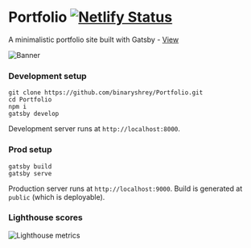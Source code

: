 # Portfolio [![Netlify Status](https://api.netlify.com/api/v1/badges/069a4258-5f66-4f64-b1de-5b53e76e3762/deploy-status)](https://app.netlify.com/sites/shreyanshsaurabh/deploys)

A minimalistic portfolio site built with Gatsby - [View](https://shreyanshsaurabh.netlify.app/)

![Banner](https://raw.githubusercontent.com/binaryshrey/Portfolio/main/static/Banner.webp)

### Development setup

```
git clone https://github.com/binaryshrey/Portfolio.git
cd Portfolio
npm i
gatsby develop
```

Development server runs at `http://localhost:8000`.

### Prod setup

```
gatsby build
gatsby serve
```
Production server runs at `http://localhost:9000`.
Build is generated at `public` (which is deployable).


### Lighthouse scores

![Lighthouse metrics](https://raw.githubusercontent.com/binaryshrey/Portfolio/main/static/Lighthouse.webp)




